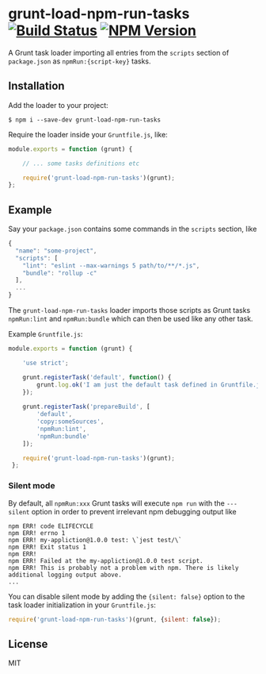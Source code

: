 # grunt-load-npm-run-tasks [![Build Status](https://api.travis-ci.com/justlep/grunt-load-npm-run-tasks.svg?branch=master)](https://travis-ci.com/justlep/grunt-load-npm-run-tasks) [![NPM Version][npm-image]][npm-url]
A Grunt task loader importing all entries from the `scripts` section of `package.json` as `npmRun:{script-key}` tasks.

## Installation
Add the loader to your project:
```shell
$ npm i --save-dev grunt-load-npm-run-tasks
```
Require the loader inside your `Gruntfile.js`, like:
```javascript
module.exports = function (grunt) {

    // ... some tasks definitions etc

    require('grunt-load-npm-run-tasks')(grunt);
};

``` 
## Example

Say your `package.json` contains some commands in the `scripts` section, like
```javascript
{
  "name": "some-project",
  "scripts": [
    "lint": "eslint --max-warnings 5 path/to/**/*.js",
    "bundle": "rollup -c"
  ],
  ...
}
```
The `grunt-load-npm-run-tasks` loader imports those scripts as Grunt tasks `npmRun:lint` and 
`npmRun:bundle` which can then be used like any other task.

Example `Gruntfile.js`:
 ```javascript
 module.exports = function (grunt) {
 
     'use strict';
 
     grunt.registerTask('default', function() {
         grunt.log.ok('I am just the default task defined in Gruntfile.js.');
     });
     
     grunt.registerTask('prepareBuild', [
         'default',
         'copy:someSources',
         'npmRun:lint',
         'npmRun:bundle'
     ]);
 
     require('grunt-load-npm-run-tasks')(grunt);
  };
 ```

### Silent mode

By default, all `npmRun:xxx` Grunt tasks will execute `npm run` with the `---silent` option 
in order to prevent irrelevant npm debugging output like 
```
npm ERR! code ELIFECYCLE
npm ERR! errno 1
npm ERR! my-appliction@1.0.0 test: \`jest test/\`
npm ERR! Exit status 1
npm ERR! 
npm ERR! Failed at the my-appliction@1.0.0 test script.
npm ERR! This is probably not a problem with npm. There is likely additional logging output above.
...
``` 

You can disable silent mode by adding the `{silent: false}` option to the 
task loader initialization in your `Gruntfile.js`:
```javascript
require('grunt-load-npm-run-tasks')(grunt, {silent: false});
```


## License
MIT


[npm-image]: https://img.shields.io/npm/v/grunt-load-npm-run-tasks.svg
[npm-url]: https://npmjs.org/package/grunt-load-npm-run-tasks
